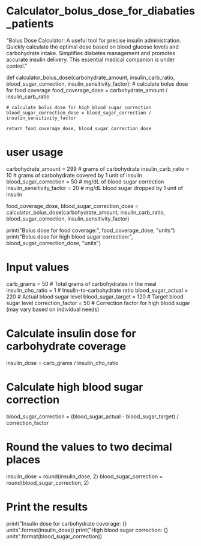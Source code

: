 # Calculator_bolus_dose_for_diabaties_patients
"Bolus Dose Calculator: A useful tool for precise insulin administration. Quickly calculate the optimal dose based on blood glucose levels and carbohydrate intake. Simplifies diabetes management and promotes accurate insulin delivery. This essential medical companion is under control."

def calculator_bolus_dose(carbohydrate_amount, insulin_carb_ratio, blood_sugar_correction, insulin_sensitivity_factor):
    # calculate bolus dose for food coverage
    food_coverage_dose = carbohydrate_amount / insulin_carb_ratio

    # calculate bolus dose for high blood sugar correction
    blood_sugar_correction_dose = blood_sugar_correction / insulin_sensitivity_factor

    return food_coverage_dose, blood_sugar_correction_dose

# user usage
carbohydrate_amount = 299 # grams of carbohydrate
insulin_carb_ratio = 10  # grams of carbohydrate covered by 1 unit of insulin
blood_sugar_correction = 50  # mg/dL of blood sugar correction
insulin_sensitivity_factor = 20  # mg/dL blood sugar dropped by 1 unit of insulin

food_coverage_dose, blood_sugar_correction_dose = calculator_bolus_dose(carbohydrate_amount, insulin_carb_ratio, blood_sugar_correction, insulin_sensitivity_factor)

print("Bolus dose for food coverage:", food_coverage_dose, "units")
print("Bolus dose for high blood sugar correction:", blood_sugar_correction_dose, "units")

# Input values
carb_grams = 50  # Total grams of carbohydrates in the meal
insulin_cho_ratio = 1  # Insulin-to-carbohydrate ratio
blood_sugar_actual = 220  # Actual blood sugar level
blood_sugar_target = 120  # Target blood sugar level
correction_factor = 50  # Correction factor for high blood sugar (may vary based on individual needs)

# Calculate insulin dose for carbohydrate coverage
insulin_dose = carb_grams / insulin_cho_ratio

# Calculate high blood sugar correction
blood_sugar_correction = (blood_sugar_actual - blood_sugar_target) / correction_factor

# Round the values to two decimal places
insulin_dose = round(insulin_dose, 2)
blood_sugar_correction = round(blood_sugar_correction, 2)

# Print the results
print("Insulin dose for carbohydrate coverage: {} units".format(insulin_dose))
print("High blood sugar correction: {} units".format(blood_sugar_correction))
